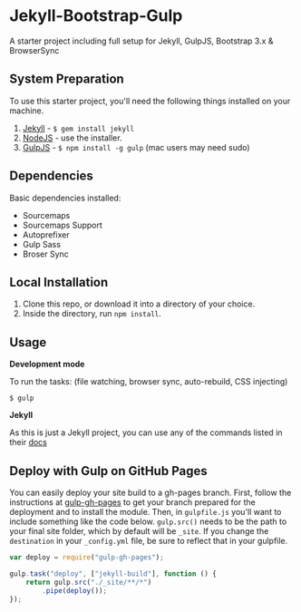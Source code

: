 Jekyll-Bootstrap-Gulp
=============================

A starter project including full setup for Jekyll, GulpJS, Bootstrap 3.x &amp; BrowserSync

## System Preparation

To use this starter project, you'll need the following things installed on your machine.

1. [Jekyll](http://jekyllrb.com/) - `$ gem install jekyll`
2. [NodeJS](http://nodejs.org) - use the installer.
3. [GulpJS](https://github.com/gulpjs/gulp) - `$ npm install -g gulp` (mac users may need sudo)

## Dependencies

Basic dependencies installed:

* Sourcemaps
* Sourcemaps Support
* Autoprefixer
* Gulp Sass
* Broser Sync

## Local Installation

1. Clone this repo, or download it into a directory of your choice.
2. Inside the directory, run `npm install`.

## Usage

**Development mode**

To run the tasks: (file watching, browser sync, auto-rebuild, CSS injecting)

```shell
$ gulp
```

**Jekyll**

As this is just a Jekyll project, you can use any of the commands listed in their [docs](http://jekyllrb.com/docs/usage/)

## Deploy with Gulp on GitHub Pages

You can easily deploy your site build to a gh-pages branch. First, follow the instructions at [gulp-gh-pages](https://github.com/rowoot/gulp-gh-pages) to get your branch prepared for the deployment and to install the module. Then, in `gulpfile.js` you'll want to include something like the code below. `gulp.src()` needs to be the path to your final site folder, which by default will be `_site`. If you change the `destination` in your `_config.yml` file, be sure to reflect that in your gulpfile.



```javascript
var deploy = require("gulp-gh-pages");

gulp.task("deploy", ["jekyll-build"], function () {
    return gulp.src("./_site/**/*")
        .pipe(deploy());
});
```
